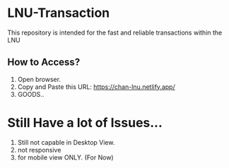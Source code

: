 # LNU-Transaction
This repository is intended for the fast and reliable transactions within the LNU 

## How to Access?
1. Open browser.
2. Copy and Paste this URL: https://chan-lnu.netlify.app/
3. GOODS..

# Still Have a lot of Issues...
1. Still not capable in Desktop View.
2. not responsive
3. for mobile view ONLY. (For Now)